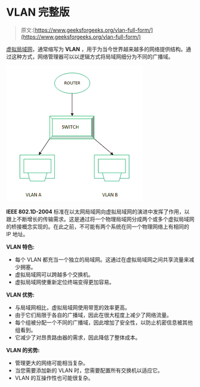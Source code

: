 # VLAN 完整版

> 原文:[https://www.geeksforgeeks.org/vlan-full-form/](https://www.geeksforgeeks.org/vlan-full-form/)

[虚拟局域网](https://www.geeksforgeeks.org/virtual-lan-vlan/)，通常缩写为 **VLAN** ，用于为当今世界越来越多的网络提供结构。通过这种方式，网络管理器可以以逻辑方式将局域网细分为不同的广播域。

![](img/51b12a90c40be99589d2875822650cd4.png)

**IEEE 802.1D-2004** 标准在以太网局域网向虚拟局域网的演进中发挥了作用，以跟上不断增长的传输需求。这是通过将一个物理局域网分成两个或多个虚拟局域网的桥接概念实现的。在此之前，不可能有两个系统在同一个物理网络上有相同的 IP 地址。

**VLAN 特色:**

*   每个 VLAN 都充当一个独立的局域网。这通过在虚拟局域网之间共享流量来减少拥塞。
*   虚拟局域网可以跨越多个交换机。
*   虚拟局域网使重新定位终端变得更加容易。

**VLAN 优势:**

*   与局域网相比，虚拟局域网使用带宽的效率更高。
*   由于它们局限于各自的广播域，因此在很大程度上减少了网络流量。
*   每个组被分配一个不同的广播域，因此增加了安全性，以防止机密信息被其他组看到。
*   它减少了对昂贵路由器的需求，因此降低了整体成本。

**VLAN 的劣势:**

*   管理更大的网络可能相当复杂。
*   当您需要添加新的 VLAN 时，您需要配置所有交换机以适应它。
*   VLAN 的互操作性也可能很复杂。